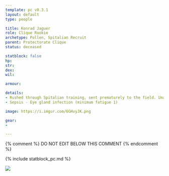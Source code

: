 ```yaml
---
template: pc v0.3.1
layout: default
type: people

title: Konrad Jaguer
role: Clique Rookie
archetype: Pollen, Spitalian Recruit
parent: Protectorate Clique
status: deceased

statblock: false
hp: 
str: 
dex: 
wil: 

armour: 

details:
- Rushed through Spitalian training, sent prematurely to the field. Unaware and keen. Holds a tome. 18 yo.
- Sepsis - Eye gland infection (minimum fatigue 1)

image: https://i.imgur.com/6GHvyJK.png

gear:
-

---
```


{% comment %}
DO NOT EDIT BELOW THIS COMMENT
{% endcomment %}

{% include statblock_pc.md %}

![](https://i.imgur.com/6WZkd0E.png)
